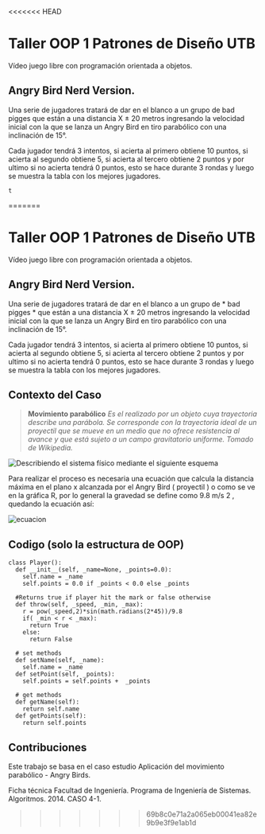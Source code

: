 <<<<<<< HEAD
# Taller OOP 1 Patrones de Diseño UTB

Vídeo juego libre con programación orientada a objetos.

## Angry Bird Nerd Version.

Una serie de jugadores tratará de dar en el blanco a un grupo de bad pigges 
que están a una distancia X ± 20 metros ingresando la velocidad inicial con la que se lanza un Angry Bird en tiro parabólico con una inclinación de 15°.

Cada jugador tendrá 3 intentos, si acierta al primero obtiene 10 puntos, si acierta al segundo obtiene 5, si acierta al tercero obtiene 2 puntos y por ultimo si no acierta tendrá 0 puntos, esto se hace durante 3 rondas y luego se muestra la tabla con los mejores jugadores.

>
```
t
```
=======
# Taller OOP 1 Patrones de Diseño UTB

Vídeo juego libre con programación orientada a objetos.

## Angry Bird Nerd Version.

Una serie de jugadores tratará de dar en el blanco a un grupo de * bad pigges *
que están a una distancia X ± 20 metros ingresando la velocidad inicial con la que se lanza un Angry Bird en tiro parabólico con una inclinación de 15°.

Cada jugador tendrá 3 intentos, si acierta al primero obtiene 10 puntos, si acierta al segundo obtiene 5, si acierta al tercero obtiene 2 puntos y por ultimo si no acierta tendrá 0 puntos, esto se hace durante 3 rondas y luego se muestra la tabla con los mejores jugadores.

## Contexto del Caso
> **Movimiento parabólico**
> *Es el realizado por un objeto cuya trayectoria describe una parábola. Se
> corresponde con la trayectoria ideal de un proyectil que se mueve en un medio que
> no ofrece resistencia al avance y que está sujeto a un campo gravitatorio uniforme.
> Tomado de Wikipedia.*

![Describiendo el sistema físico mediante el siguiente esquema](https://files.readme.io/63596dd-Captura.PNG)

Para realizar el proceso es necesaria una ecuación que calcula la distancia máxima en el plano x alcanzada por el Angry Bird ( proyectil ) o como se ve en la gráfica R, por lo general la gravedad se define como 9.8 m/s 2 , quedando la ecuación así:

![ecuacion](https://files.readme.io/069bbff-Captura.PNG)

## Codigo (solo la estructura de OOP)

```
class Player():
  def __init__(self, _name=None, _points=0.0):
    self.name = _name
    self.points = 0.0 if _points < 0.0 else _points

  #Returns true if player hit the mark or false otherwise 
  def throw(self, _speed, _min, _max):
    r = pow(_speed,2)*sin(math.radians(2*45))/9.8
    if( _min < r < _max):
      return True
    else:
      return False
     
  # set methods
  def setName(self, _name):
    self.name = _name
  def setPoint(self, _points):
    self.points = self.points +  _points

  # get methods
  def getName(self):
    return self.name
  def getPoints(self):
    return self.points

```


## Contribuciones

Este trabajo se basa en el caso estudio Aplicación del movimiento parabólico - Angry Birds.

Ficha técnica
Facultad de Ingeniería.
Programa de Ingeniería de Sistemas.
Algoritmos.
2014.
CASO 4-1.

>>>>>>> 69b8c0e71a2a065eb00041ea82e9b9e3f9e1ab1d
